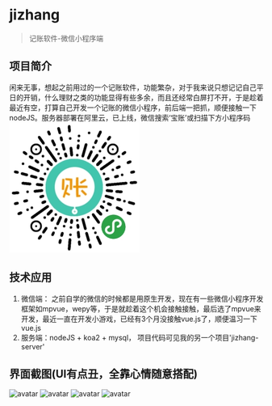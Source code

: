 # jizhang

> 记账软件-微信小程序端

## 项目简介

闲来无事，想起之前用过的一个记账软件，功能繁杂，对于我来说只想记记自己平日的开销，什么理财之类的功能显得有些多余，而且还经常白屏打不开，于是趁着最近有空，打算自己开发一个记账的微信小程序，前后端一把抓，顺便接触一下nodeJS。服务器部署在阿里云，已上线，微信搜索‘宝账’或扫描下方小程序码
![avatar](/jietu/qrCode.jpg)

## 技术应用
1. 微信端：
之前自学的微信的时候都是用原生开发，现在有一些微信小程序开发框架如mpvue，wepy等，于是就趁着这个机会接触接触，最后选了mpvue来开发，最近一直在开发小游戏，已经有3个月没接触vue.js了，顺便温习一下vue.js
2. 服务端：nodeJS + koa2 + mysql， 项目代码可见我的另一个项目'jizhang-server'

## 界面截图(UI有点丑，全靠心情随意搭配)
![avatar](/jietu/1.jpg=200x400)
![avatar](/jietu/2.jpg=200x400)
![avatar](/jietu/3.jpg=200x400)
![avatar](/jietu/4.jpg=200x400)


